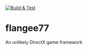 
[![Build & Test](https://github.com/Flinsch/flangee77/actions/workflows/cmake-multi-platform.yml/badge.svg)](https://github.com/Flinsch/flangee77/actions/workflows/cmake-multi-platform.yml)

# flangee77
An unlikely DirectX game framework
